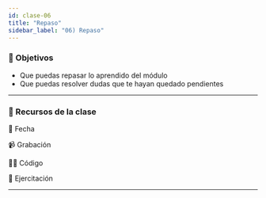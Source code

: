 ```yaml
---
id: clase-06
title: "Repaso"
sidebar_label: "06) Repaso"
---
```


### 🏁 Objetivos

- Que puedas repasar lo aprendido del módulo
- Que puedas resolver dudas que te hayan quedado pendientes

---

### 🚀 Recursos de la clase

📆 Fecha

📹 Grabación

👩‍💻 Código

💪 Ejercitación

---
